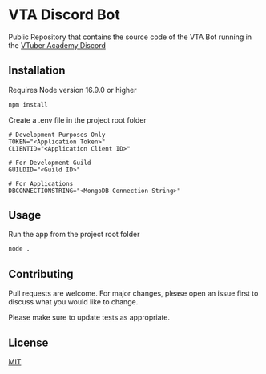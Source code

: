 # VTA Discord Bot

Public Repository that contains the source code of the VTA Bot running in the [VTuber Academy Discord](https://discord.gg/vta)

## Installation

Requires Node version 16.9.0 or higher

```bash
npm install
```

Create a .env file in the project root folder

```env
# Development Purposes Only
TOKEN="<Application Token>"
CLIENTID="<Application Client ID>"

# For Development Guild
GUILDID="<Guild ID>"

# For Applications
DBCONNECTIONSTRING="<MongoDB Connection String>"
```

## Usage

Run the app from the project root folder
```bash
node .
```

## Contributing

Pull requests are welcome. For major changes, please open an issue first
to discuss what you would like to change.

Please make sure to update tests as appropriate.

## License

[MIT](https://choosealicense.com/licenses/mit/)
